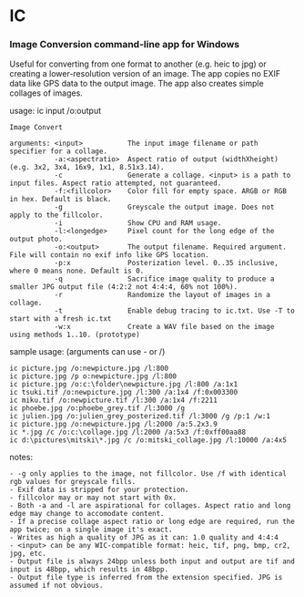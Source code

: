 # IC
### Image Conversion command-line app for Windows

Useful for converting from one format to another (e.g. heic to jpg) or creating a lower-resolution version of an image. The app copies no EXIF data like GPS data to the output image. The app also creates simple collages of images.

usage: ic input /o:output
    
    Image Convert
    
    arguments: <input>           The input image filename or path specifier for a collage.
               -a:<aspectratio>  Aspect ratio of output (widthXheight) (e.g. 3x2, 3x4, 16x9, 1x1, 8.51x3.14). 
               -c                Generate a collage. <input> is a path to input files. Aspect ratio attempted, not guaranteed.
               -f:<fillcolor>    Color fill for empty space. ARGB or RGB in hex. Default is black.
               -g                Greyscale the output image. Does not apply to the fillcolor.
               -i                Show CPU and RAM usage.
               -l:<longedge>     Pixel count for the long edge of the output photo.
               -o:<output>       The output filename. Required argument. File will contain no exif info like GPS location.
               -p:x              Posterization level. 0..35 inclusive, where 0 means none. Default is 0.
               -q                Sacrifice image quality to produce a smaller JPG output file (4:2:2 not 4:4:4, 60% not 100%).
               -r                Randomize the layout of images in a collage.
               -t                Enable debug tracing to ic.txt. Use -T to start with a fresh ic.txt
               -w:x              Create a WAV file based on the image using methods 1..10. (prototype)
  
  sample usage: (arguments can use - or /)
    
    ic picture.jpg /o:newpicture.jpg /l:800
    ic picture.jpg /p o:newpicture.jpg /l:800
    ic picture.jpg /o:c:\folder\newpicture.jpg /l:800 /a:1x1
    ic tsuki.tif /o:newpicture.jpg /l:300 /a:1x4 /f:0x003300
    ic miku.tif /o:newpicture.tif /l:300 /a:1x4 /f:2211
    ic phoebe.jpg /o:phoebe_grey.tif /l:3000 /g
    ic julien.jpg /o:julien_grey_posterized.tif /l:3000 /g /p:1 /w:1
    ic picture.jpg /o:newpicture.jpg /l:2000 /a:5.2x3.9
    ic *.jpg /c /o:c:\collage.jpg /l:2000 /a:5x3 /f:0xff00aa88
    ic d:\pictures\mitski\*.jpg /c /o:mitski_collage.jpg /l:10000 /a:4x5
    
  notes: 
    
    - -g only applies to the image, not fillcolor. Use /f with identical rgb values for greyscale fills.
    - Exif data is stripped for your protection.
    - fillcolor may or may not start with 0x.
    - Both -a and -l are aspirational for collages. Aspect ratio and long edge may change to accomodate content.
    - If a precise collage aspect ratio or long edge are required, run the app twice; on a single image it's exact.
    - Writes as high a quality of JPG as it can: 1.0 quality and 4:4:4
    - <input> can be any WIC-compatible format: heic, tif, png, bmp, cr2, jpg, etc.
    - Output file is always 24bpp unless both input and output are tif and input is 48bpp, which results in 48bpp.
    - Output file type is inferred from the extension specified. JPG is assumed if not obvious.

